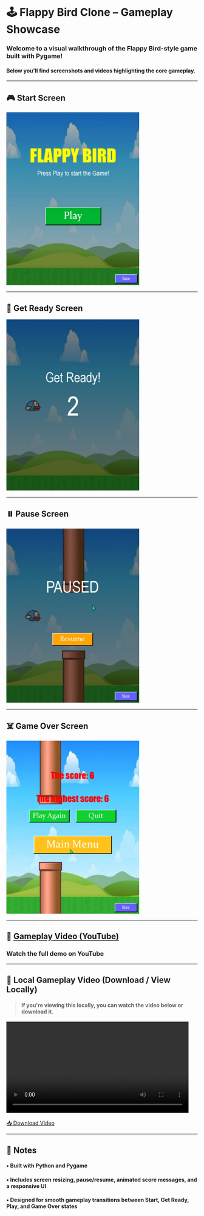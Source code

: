 # 🕹️ Flappy Bird Clone – Gameplay Showcase

### Welcome to a visual walkthrough of the Flappy Bird-style game built with Pygame!  
#### Below you'll find screenshots and videos highlighting the core gameplay.

---

## 🎮 Start Screen

<img src="screenshots/game-Start-Screen.png" alt="Start Screen" width="350"/>

---

## 🏁 Get Ready Screen

<img src="screenshots/game-getReady-screen.png" alt="Get Ready Screen" width="350"/>

---

## ⏸️ Pause Screen

<img src="screenshots/game-Pause-screen.png" alt="Play Screen" width="350"/>

---

## ☠️ Game Over Screen

<img src="screenshots/gameOver-screen.png" alt="Game Over Screen" width="350"/>

---

## 🎥 [Gameplay Video (YouTube)](https://youtube.com/shorts/cnlitacR0Uw)

### Watch the full demo on YouTube

---

## 📁 Local Gameplay Video (Download / View Locally)

> #### If you're viewing this locally, you can watch the video below or download it.

<video width="480" controls>
  <source src="screenshots/gameplay.mp4" type="video/mp4">
  Your browser does not support the video tag.
</video>

[📥 Download Video](screenshots/gameplay.mp4)

---

## 📝 Notes

#### • Built with Python and Pygame
#### • Includes screen resizing, pause/resume, animated score messages, and a responsive UI
#### • Designed for smooth gameplay transitions between **Start**, **Get Ready**, **Play**, and **Game Over** states